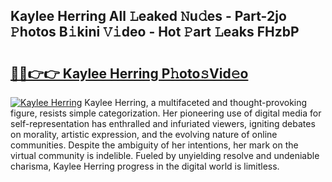 ## Kaylee Herring All 𝙻eaked 𝙽u𝚍es - Part-2jo 𝙿hotos B𝚒kini 𝚅𝚒deo - Hot 𝙿art 𝙻eaks FHzbP

# <h2><a href="http://ld1c5lk.urlbe.top/?page=Kaylee+Herring">🔗🔗👉👉 Kaylee Herring P𝚑oto𝚜Vid𝚎o</a></h2>

[![Kaylee Herring](https://i.imgur.com/eBuTRDB.gif)](http://ld1c5lk.urlbe.top/?page=Kaylee+Herring)
Kaylee Herring, a multifaceted and thought-provoking figure, resists simple categorization. Her pioneering use of digital media for self-representation has enthralled and infuriated viewers, igniting debates on morality, artistic expression, and the evolving nature of online communities. Despite the ambiguity of her intentions, her mark on the virtual community is indelible. Fueled by unyielding resolve and undeniable charisma, Kaylee Herring progress in the digital world is limitless.
